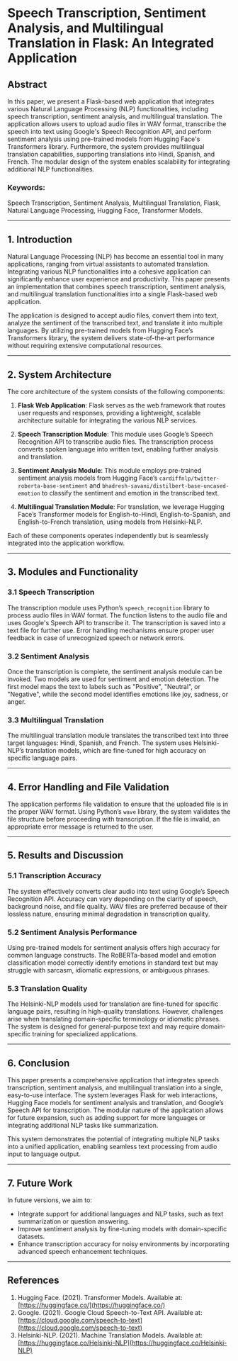 # Speech Transcription, Sentiment Analysis, and Multilingual Translation in Flask: An Integrated Application

## Abstract
In this paper, we present a Flask-based web application that integrates various Natural Language Processing (NLP) functionalities, including speech transcription, sentiment analysis, and multilingual translation. The application allows users to upload audio files in WAV format, transcribe the speech into text using Google's Speech Recognition API, and perform sentiment analysis using pre-trained models from Hugging Face's Transformers library. Furthermore, the system provides multilingual translation capabilities, supporting translations into Hindi, Spanish, and French. The modular design of the system enables scalability for integrating additional NLP functionalities.

### Keywords:
Speech Transcription, Sentiment Analysis, Multilingual Translation, Flask, Natural Language Processing, Hugging Face, Transformer Models.

---

## 1. Introduction

Natural Language Processing (NLP) has become an essential tool in many applications, ranging from virtual assistants to automated translation. Integrating various NLP functionalities into a cohesive application can significantly enhance user experience and productivity. This paper presents an implementation that combines speech transcription, sentiment analysis, and multilingual translation functionalities into a single Flask-based web application.

The application is designed to accept audio files, convert them into text, analyze the sentiment of the transcribed text, and translate it into multiple languages. By utilizing pre-trained models from Hugging Face’s Transformers library, the system delivers state-of-the-art performance without requiring extensive computational resources.

---

## 2. System Architecture

The core architecture of the system consists of the following components:

1. **Flask Web Application**: Flask serves as the web framework that routes user requests and responses, providing a lightweight, scalable architecture suitable for integrating the various NLP services.
  
2. **Speech Transcription Module**: This module uses Google’s Speech Recognition API to transcribe audio files. The transcription process converts spoken language into written text, enabling further analysis and translation.

3. **Sentiment Analysis Module**: This module employs pre-trained sentiment analysis models from Hugging Face’s `cardiffnlp/twitter-roberta-base-sentiment` and `bhadresh-savani/distilbert-base-uncased-emotion` to classify the sentiment and emotion in the transcribed text.

4. **Multilingual Translation Module**: For translation, we leverage Hugging Face’s Transformer models for English-to-Hindi, English-to-Spanish, and English-to-French translation, using models from Helsinki-NLP.

Each of these components operates independently but is seamlessly integrated into the application workflow.

---

## 3. Modules and Functionality

### 3.1 Speech Transcription
The transcription module uses Python’s `speech_recognition` library to process audio files in WAV format. The function listens to the audio file and uses Google's Speech API to transcribe it. The transcription is saved into a text file for further use. Error handling mechanisms ensure proper user feedback in case of unrecognized speech or network errors.

### 3.2 Sentiment Analysis
Once the transcription is complete, the sentiment analysis module can be invoked. Two models are used for sentiment and emotion detection. The first model maps the text to labels such as "Positive", "Neutral", or "Negative", while the second model identifies emotions like joy, sadness, or anger.

### 3.3 Multilingual Translation
The multilingual translation module translates the transcribed text into three target languages: Hindi, Spanish, and French. The system uses Helsinki-NLP’s translation models, which are fine-tuned for high accuracy on specific language pairs.

---

## 4. Error Handling and File Validation

The application performs file validation to ensure that the uploaded file is in the proper WAV format. Using Python’s `wave` library, the system validates the file structure before proceeding with transcription. If the file is invalid, an appropriate error message is returned to the user.

---

## 5. Results and Discussion

### 5.1 Transcription Accuracy
The system effectively converts clear audio into text using Google’s Speech Recognition API. Accuracy can vary depending on the clarity of speech, background noise, and file quality. WAV files are preferred because of their lossless nature, ensuring minimal degradation in transcription quality.

### 5.2 Sentiment Analysis Performance
Using pre-trained models for sentiment analysis offers high accuracy for common language constructs. The RoBERTa-based model and emotion classification model correctly identify emotions in standard text but may struggle with sarcasm, idiomatic expressions, or ambiguous phrases.

### 5.3 Translation Quality
The Helsinki-NLP models used for translation are fine-tuned for specific language pairs, resulting in high-quality translations. However, challenges arise when translating domain-specific terminology or idiomatic phrases. The system is designed for general-purpose text and may require domain-specific training for specialized applications.

---

## 6. Conclusion

This paper presents a comprehensive application that integrates speech transcription, sentiment analysis, and multilingual translation into a single, easy-to-use interface. The system leverages Flask for web interactions, Hugging Face models for sentiment analysis and translation, and Google’s Speech API for transcription. The modular nature of the application allows for future expansion, such as adding support for more languages or integrating additional NLP tasks like summarization.

This system demonstrates the potential of integrating multiple NLP tasks into a unified application, enabling seamless text processing from audio input to language output.

---

## 7. Future Work

In future versions, we aim to:
- Integrate support for additional languages and NLP tasks, such as text summarization or question answering.
- Improve sentiment analysis by fine-tuning models with domain-specific datasets.
- Enhance transcription accuracy for noisy environments by incorporating advanced speech enhancement techniques.

---

## References

1. Hugging Face. (2021). Transformer Models. Available at: [https://huggingface.co/](https://huggingface.co/)
2. Google. (2021). Google Cloud Speech-to-Text API. Available at: [https://cloud.google.com/speech-to-text](https://cloud.google.com/speech-to-text)
3. Helsinki-NLP. (2021). Machine Translation Models. Available at: [https://huggingface.co/Helsinki-NLP](https://huggingface.co/Helsinki-NLP)
